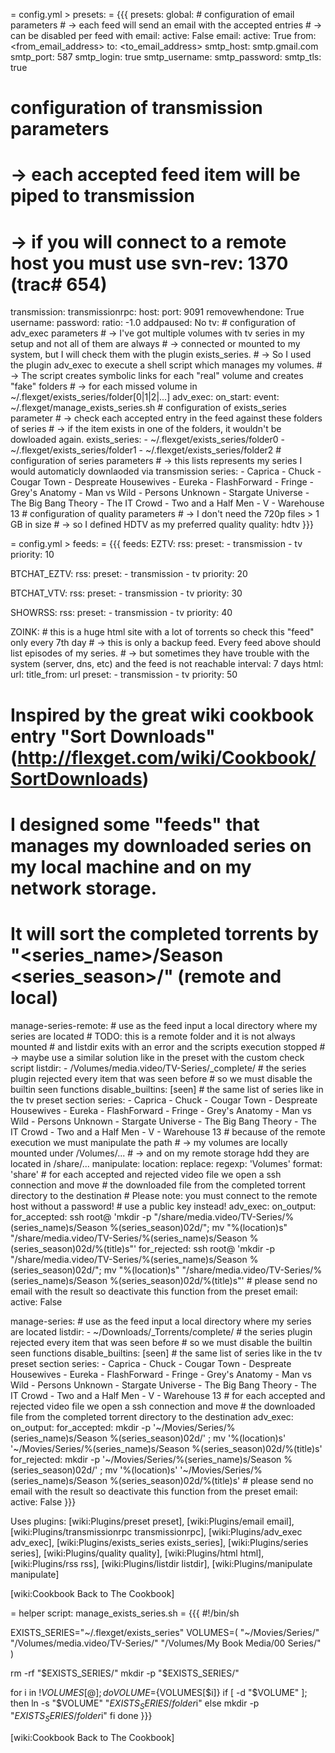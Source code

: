 
= config.yml > presets: =
{{{
presets:
  global:
    # configuration of email parameters
    # -> each feed will send an email with the accepted entries
    # -> can be disabled per feed with email: active: False
    email:
      active: True
      from: <from_email_address>
      to: <to_email_address>
      smtp_host: smtp.gmail.com
      smtp_port: 587
      smtp_login: true
      smtp_username: <username>
      smtp_password: <password>
      smtp_tls: true
  # configuration of transmission parameters
  # -> each accepted feed item will be piped to transmission
  # -> if you will connect to a remote host you must use svn-rev: 1370 (trac# 654)
  transmission:
    transmissionrpc:
      host: <host or ip address>
      port: 9091
      removewhendone: True
      username: <username>
      password: <password>
      ratio: -1.0
      addpaused: No
  tv:
    # configuration of adv_exec parameters
    # -> I've got multiple volumes with tv series in my setup and not all of them are always
    # -> connected or mounted to my system, but I will check them with the plugin exists_series.
    # -> So I used the plugin adv_exec to execute a shell script which manages my volumes.
    # -> The script creates symbolic links for each "real" volume and creates "fake" folders 
    # -> for each missed volume in ~/.flexget/exists_series/folder[0|1|2|...]
    adv_exec:
      on_start:
        event: ~/.flexget/manage_exists_series.sh
    # configuration of exists_series parameter
    # -> check each accepted entry in the feed against these folders of series
    # -> if the item exists in one of the folders, it wouldn't be dowloaded again.
    exists_series:
      - ~/.flexget/exists_series/folder0
      - ~/.flexget/exists_series/folder1
      - ~/.flexget/exists_series/folder2
    # configuration of series parameters
    # -> this lists represents my series I would automaticly downlaoded via transmission
    series:
      - Caprica
      - Chuck
      - Cougar Town
      - Despreate Housewives
      - Eureka
      - FlashForward
      - Fringe
      - Grey's Anatomy
      - Man vs Wild
      - Persons Unknown
      - Stargate Universe
      - The Big Bang Theory
      - The IT Crowd
      - Two and a Half Men
      - V
      - Warehouse 13
    # configuration of quality parameters
    # -> I don't need the 720p files > 1 GB in size
    # -> so I defined HDTV as my preferred quality
    quality: hdtv
}}}

= config.yml > feeds: =
{{{
feeds:
  EZTV:
    rss: <feed url>
    preset:
      - transmission
      - tv
    priority: 10

  BTCHAT_EZTV:
    rss: <feed url>
    preset:
      - transmission
      - tv
    priority: 20

  BTCHAT_VTV:
    rss: <feed url>
    preset:
      - transmission
      - tv
    priority: 30

  SHOWRSS:
    rss: <feed url>
    preset:
      - transmission
      - tv
    priority: 40

  ZOINK:
    # this is a huge html site with a lot of torrents so check this "feed" only every 7th day
    # -> this is only a backup feed. Every feed above should list episodes of my series.
    # -> but sometimes they have trouble with the system (server, dns, etc) and the feed is not reachable
    interval: 7 days
    html:
      url: <html url>
      title_from: url
    preset:
      - transmission
      - tv
    priority: 50
    
# Inspired by the great wiki cookbook entry "Sort Downloads" (http://flexget.com/wiki/Cookbook/SortDownloads)
# I designed some "feeds" that manages my downloaded series on my local machine and on my network storage.
# It will sort the completed torrents by "<series_name>/Season <series_season>/<file>" (remote and local)

  manage-series-remote:
    # use as the feed input a local directory where my series are located
    # TODO: this is a remote folder and it is not always mounted
    #       and listdir exits with an error and the scripts execution stopped
    # -> maybe use a similar solution like in the preset with the custom check script
    listdir:
      - /Volumes/media.video/TV-Series/_complete/
    # the series plugin rejected every item that was seen before
    # so we must disable the builtin seen functions
    disable_builtins: [seen]
    # the same list of series like in the tv preset section
    series:
      - Caprica
      - Chuck
      - Cougar Town
      - Despreate Housewives
      - Eureka
      - FlashForward
      - Fringe
      - Grey's Anatomy
      - Man vs Wild
      - Persons Unknown
      - Stargate Universe
      - The Big Bang Theory
      - The IT Crowd
      - Two and a Half Men
      - V
      - Warehouse 13
    # because of the remote execution we must manipulate the path
    # -> my volumes are locally mounted under /Volumes/...
    # -> and on my remote storage hdd they are located in /share/...
    manipulate:
      location:
        replace:
          regexp: 'Volumes'
          format: 'share'
    # for each accepted and rejected video file we open a ssh connection and move
    # the downloaded file from the completed torrent directory to the destination
	# Please note: you must connect to the remote host without a password!
	#              use a public key instead!
    adv_exec:
      on_output:
        for_accepted: ssh root@<host or ip address> 'mkdir -p "/share/media.video/TV-Series/%(series_name)s/Season %(series_season)02d/"; mv "%(location)s" "/share/media.video/TV-Series/%(series_name)s/Season %(series_season)02d/%(title)s"'
        for_rejected: ssh root@<host or ip address> 'mkdir -p "/share/media.video/TV-Series/%(series_name)s/Season %(series_season)02d/"; mv "%(location)s" "/share/media.video/TV-Series/%(series_name)s/Season %(series_season)02d/%(title)s"'
    # please send no email with the result so deactivate this function from the preset
    email:
      active: False

  manage-series:
    # use as the feed input a local directory where my series are located
    listdir:
      - ~/Downloads/_Torrents/complete/
    # the series plugin rejected every item that was seen before
    # so we must disable the builtin seen functions
    disable_builtins: [seen]
    # the same list of series like in the tv preset section
    series:
      - Caprica
      - Chuck
      - Cougar Town
      - Despreate Housewives
      - Eureka
      - FlashForward
      - Fringe
      - Grey's Anatomy
      - Man vs Wild
      - Persons Unknown
      - Stargate Universe
      - The Big Bang Theory
      - The IT Crowd
      - Two and a Half Men
      - V
      - Warehouse 13
    # for each accepted and rejected video file we open a ssh connection and move
    # the downloaded file from the completed torrent directory to the destination
    adv_exec:
      on_output:
        for_accepted: mkdir -p '~/Movies/Series/%(series_name)s/Season %(series_season)02d/' ; mv '%(location)s' '~/Movies/Series/%(series_name)s/Season %(series_season)02d/%(title)s'
        for_rejected: mkdir -p '~/Movies/Series/%(series_name)s/Season %(series_season)02d/' ; mv '%(location)s' '~/Movies/Series/%(series_name)s/Season %(series_season)02d/%(title)s'
    # please send no email with the result so deactivate this function from the preset
    email:
      active: False
}}}

Uses plugins: [wiki:Plugins/preset preset], [wiki:Plugins/email email], [wiki:Plugins/transmissionrpc transmissionrpc], [wiki:Plugins/adv_exec adv_exec], [wiki:Plugins/exists_series exists_series], [wiki:Plugins/series series], [wiki:Plugins/quality quality], [wiki:Plugins/html html], [wiki:Plugins/rss rss], [wiki:Plugins/listdir listdir], [wiki:Plugins/manipulate manipulate]

[wiki:Cookbook Back to The Cookbook]

= helper script: manage_exists_series.sh =
{{{
#!/bin/sh

EXISTS_SERIES="~/.flexget/exists_series"
VOLUMES=(
"~/Movies/Series/"
"/Volumes/media.video/TV-Series/"
"/Volumes/My Book Media/00 Series/"
)

rm -rf "$EXISTS_SERIES/"
mkdir -p "$EXISTS_SERIES/"

for i in ${!VOLUMES[@]}; do
    VOLUME=${VOLUMES[$i]}
    if [ -d "$VOLUME" ]; then
        ln -s "$VOLUME" "$EXISTS_SERIES/folder$i"
    else
        mkdir -p "$EXISTS_SERIES/folder$i"
    fi
done
}}}

[wiki:Cookbook Back to The Cookbook]